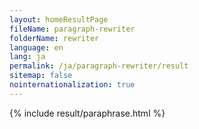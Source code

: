 ```yaml
---
layout: homeResultPage
fileName: paragraph-rewriter
folderName: rewriter
language: en
lang: ja
permalink: /ja/paragraph-rewriter/result
sitemap: false
nointernationalization: true
---
```

{% include result/paraphrase.html %}

<script src="/js/result/paraprashing.js" data-foldername="{{page.folderName}}" data-lang="{{page.lang}}"></script>
